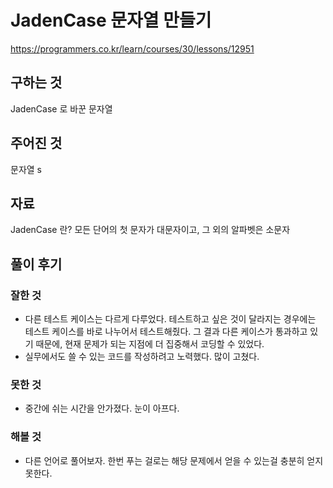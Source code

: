 # JadenCase 문자열 만들기
https://programmers.co.kr/learn/courses/30/lessons/12951
## 구하는 것
JadenCase 로 바꾼 문자열
## 주어진 것
문자열 s
## 자료
JadenCase 란?
모든 단어의 첫 문자가 대문자이고, 그 외의 알파벳은 소문자
## 풀이 후기
### 잘한 것
- 다른 테스트 케이스는 다르게 다루었다. 
테스트하고 싶은 것이 달라지는 경우에는 테스트 케이스를 바로 나누어서 테스트해줬다. 그 결과 다른 케이스가 통과하고 있기 때문에, 현재 문제가 되는 지점에 더 집중해서 코딩할 수 있었다. 
- 실무에서도 쓸 수 있는 코드를 작성하려고 노력했다. 
많이 고쳤다.
### 못한 것
- 중간에 쉬는 시간을 안가졌다. 눈이 아프다.
### 해볼 것
- 다른 언어로 풀어보자. 한번 푸는 걸로는 해당 문제에서 얻을 수 있는걸 충분히 얻지 못한다. 